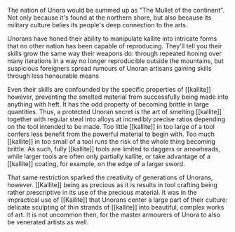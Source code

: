 The nation of Unora would be summed up as "The Mullet of the continent". Not only because it's found at the northern shore, but also because its military culture belies its people's deep connection to the arts. 

Unorans have honed their ability to manipulate kallite into intricate forms that no other nation has been capable of reproducing. They'll tell you their skills grow the same way their weapons do: through repeated honing over many iterations in a way no longer reproducible outside the mountains, but suspicious foreigners spread rumours of Unoran artisans gaining skills through less honourable means

Even their skills are confounded by the specific properties of [[kallite]] however, preventing the smelted material from successfully being made into anything with heft. It has the odd property of becoming brittle in large quantities. Thus, a protected Unoran secret is the art of smelting [[kallite]] together with regular steal into alloys at incredibly precise ratios depending on the tool intended to be made. Too little [[kallite]] in too large of a tool confers less benefit from the powerful material to begin with. Too much [[kallite]] in too small of a tool runs the risk of the whole thing becoming brittle. As such, fully [[kallite]] tools are limited to daggers or arrowheads, while larger tools are often only partially kallite, or take advantage of a [[kallite]] coating, for example, on the edge of a larger sword.

That same restriction sparked the creativity of generations of Unorans, however. [[Kallite]] being as precious as it is results in tool crafting being rather prescriptive in its use of the precious material. It was in the impractical use of [[Kallite]] that Unorans center a large part of their culture: delicate sculpting of thin strands of [[kallite]] into beautiful, complex works of art. It is not uncommon then, for the master armourers of Unora to also be venerated artists as well.